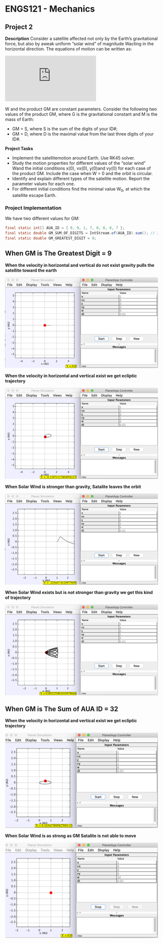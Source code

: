 # ENGS121 - Mechanics

## Project 2

**Description**
Consider a satellite affected not only by the Earth’s gravitational force, but also by aweak uniform “solar wind” of magnitude Wacting in the horizontal direction. The equations of motion can be written as:

![](https://latex.codecogs.com/svg.latex?%5Clarge%20%5Cfrac%7Bdx%7D%7Bdt%7D%20%3D%20v_x%20%5C%5C%5C%5C%20%5Cfrac%7Bdv_x%7D%7Bdt%7D%20%3D%20-%20%5Cfrac%7BGMx%7D%7B%28x%5E2%20+%20y%5E2%29%5E%5Cfrac%7B3%7D%7B2%7D%7D%20+%20W%20%5C%5C%5C%5C%20%5Cfrac%7Bdy%7D%7Bdt%7D%20%3D%20v_y%20%5C%5C%5C%5C%20%5Cfrac%7Bdv_y%7D%7Bdt%7D%20%3D%20-%20%5Cfrac%7BGMy%7D%7B%28x%5E2%20+%20y%5E2%29%5E%5Cfrac%7B3%7D%7B2%7D%7D)

W and the product GM are constant parameters. Consider the following two values of the product GM, where G is the gravitational constant and M is the mass of Earth:

- GM = S, where S is the sum of the digits of your ID#;
- GM = D, where D is the maximal value from the last three digits of your ID#.

**Project Tasks**

- Implement the satellitemotion around Earth. Use RK45 solver.
- Study the motion properties for different values of the “solar wind” Wand the initial conditions x(0), vx(0), y(0)and vy(0) for each case of the product GM. Include the case when W = 0 and the orbit is circular.
- Identify and explain different types of the satellite motion. Report the parameter values for each one.
- For different initial conditions find the minimal value W<sub>0</sub>, at which the satellite escape Earth.

### Project Implementation

We have two different values for GM:

```java
final static int[] AUA_ID = { 0, 9, 1, 7, 0, 0, 8, 7 };
final static double GM_SUM_OF_DIGITS = IntStream.of(AUA_ID).sum(); // 32
final static double GM_GREATEST_DIGIT = 9;
```

## When GM is The Greatest Digit = 9

**When the velocity in horizontal and vertical do not exist gravity pulls the satellite toward the earth**

![Planet App][gd_x_is_1]

**When the velocity in horizontal and vertical exist we get ecliptic trajectory**

![Planet App][gd_x_1_vy_1]

**When Solar Wind is stronger than gravity, Satalite leaves the orbit**

![Planet App][gd_w_is_big]

**When Solar Wind exists but is not stronger than gravity we get this kind of trajectory**

![Planet App][gd_w_3]

## When GM is The Sum of AUA ID = 32

**When the velocity in horizontal and vertical exist we get ecliptic trajectory**

![Planet App][sum_x_is_1]

**When Solar Wind is as strong as GM Satalite is not able to move**

![Planet App][sum_w_is_32]

[sum_x_is_1]: ../img/SUM_x_is_1.png
[sum_w_is_32]: ../img/SUM_w_is_32.png
[gd_x_is_1]: ../img/GD_x_is_1.png
[gd_x_1_vy_1]: ../img/GD_x_1_vy_1.png
[gd_w_is_big]: ../img/GD_w_is_big.png
[gd_w_3]: ../img/GD_w_3.png
